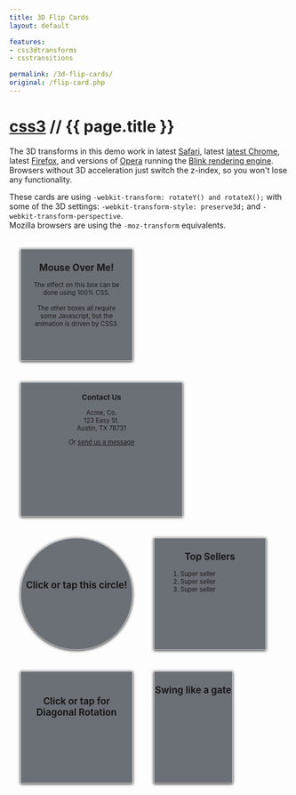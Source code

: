```yaml
---
title: 3D Flip Cards
layout: default

features:
- css3dtransforms
- csstransitions

permalink: /3d-flip-cards/
original: /flip-card.php
---
```


<style type="text/css">
	body {width: 720px; }
	.panel {
		float: left;
		width: 200px;
		height: 200px;
		margin: 20px;
		position: relative;
		font-size: .8em;

		-webkit-perspective: 600px;
		-moz-perspective: 600px;
	}
	/* -- make sure to declare a default for every property that you want animated -- */
	/* -- general styles, including Y axis rotation -- */
	.panel .front {
		float: none;
		position: absolute;
		top: 0;
		left: 0;
		z-index: 900;
		width: inherit;
		height: inherit;
		border: 1px solid #ccc;
		background: #6b7077;
		text-align: center;

		-moz-box-shadow: 0 1px 5px rgba(0,0,0,0.9);
		-webkit-box-shadow: 0 1px 5px rgba(0,0,0,0.9);
		box-shadow: 0 1px 5px rgba(0,0,0,0.9);

		-webkit-transform: rotateX(0deg) rotateY(0deg);
		-webkit-transform-style: preserve-3d;
		-webkit-backface-visibility: hidden;

		-moz-transform: rotateX(0deg) rotateY(0deg);
		-moz-transform-style: preserve-3d;
		-moz-backface-visibility: hidden;

		/* -- transition is the magic sauce for animation -- */
		-o-transition: all .4s ease-in-out;
		-ms-transition: all .4s ease-in-out;
		-moz-transition: all .4s ease-in-out;
		-webkit-transition: all .4s ease-in-out;
		transition: all .4s ease-in-out;
	}
	.panel.flip .front {
		z-index: 900;
		border-color: #eee;
		background: #333;

		-webkit-transform: rotateY(180deg);
		-moz-transform: rotateY(180deg);

		-moz-box-shadow: 0 15px 50px rgba(0,0,0,0.2);
		-webkit-box-shadow: 0 15px 50px rgba(0,0,0,0.2);
		box-shadow: 0 15px 50px rgba(0,0,0,0.2);
	}

	.panel .back {
		float: none;
		position: absolute;
		top: 0;
		left: 0;
		z-index: 800;
		width: inherit;
		height: inherit;
		border: 1px solid #ccc;
		background: #333;
		text-shadow: 1px  1px 1px rgba(0,0,0,0.6);

		-webkit-transform: rotateY(-180deg);
		-webkit-transform-style: preserve-3d;
		-webkit-backface-visibility: hidden;

		-moz-transform: rotateY(-180deg);
		-moz-transform-style: preserve-3d;
		-moz-backface-visibility: hidden;

		/* -- transition is the magic sauce for animation -- */
		-o-transition: all .4s ease-in-out;
		-ms-transition: all .4s ease-in-out;
		-moz-transition: all .4s ease-in-out;
		-webkit-transition: all .4s ease-in-out;
		transition: all .4s ease-in-out;
	}

	.panel.flip .back {
		z-index: 1000;
		background: #80868d;

		-webkit-transform: rotateX(0deg) rotateY(0deg);
		-moz-transform: rotateX(0deg) rotateY(0deg);

		box-shadow: 0 15px 50px rgba(0,0,0,0.2);
		-moz-box-shadow: 0 15px 50px rgba(0,0,0,0.2);
		-webkit-box-shadow: 0 15px 50px rgba(0,0,0,0.2);
	}

	/* -- X axis rotation for click panel -- */
	.click .front {
		cursor: pointer;
		-webkit-transform: rotateX(0deg);
		-moz-transform: rotateX(0deg);
	}
	.click.flip .front {
		-webkit-transform: rotateX(180deg);
		-moz-transform: rotateX(180deg);
	}
	.click .back {
		cursor: pointer;
		-webkit-transform: rotateX(-180deg);
		-moz-transform: rotateX(-180deg);
	}
	.click.flip .back {
		-webkit-transform: rotateX(0deg);
		-moz-transform: rotateX(0deg);
	}

  /* -- contact panel -- */
  .contact {
    width: 290px;
    height: 240px;
  }

	/* -- diagonal axis rotation -- */
	.diagonal .front {
		-webkit-transform: rotate3d(45,45,0,0deg);
		-moz-transform: rotate3d(45,45,0,0deg);
	}
	.diagonal .front:hover {
		/* for the patient :) */
		-webkit-transition-duration: 10s;
		   -moz-transition-duration: 10s;
		-webkit-transition-delay: 0s;
		   -moz-transition-delay: 0s;

		-webkit-transform: rotate3d(45,45,0,-36deg);
		-moz-transform: rotate3d(45,45,0,-36deg);
	}

	.diagonal.flip .front,
	.diagonal.flip .front:hover {
		-webkit-transform: rotate3d(-45,-45,0,150deg);
		-moz-transform: rotate3d(-45,-45,0,150deg);

		-o-transition: all .4s ease-in-out;
		-ms-transition: all .4s ease-in-out;
		-moz-transition: all .4s ease-in-out;
		-webkit-transition: all .4s ease-in-out;
		transition: all .4s ease-in-out;
	}

	.diagonal .front .message {
	  opacity: 0;
		font-size: 1.4em;
	}
	.diagonal .front:hover .message {
		opacity: .4;
		-webkit-transition-duration: 12s;
		   -moz-transition-duration: 12s;
		-webkit-transition-delay: 4s;
		   -moz-transition-delay: 4s;
		-webkit-transform: translateX(-30px) translateZ(40px) scale(1.4);
		   -moz-transform: translateX(-30px) translateZ(40px) scale(1.4);
	}
	.diagonal.flip .front .message {
		-webkit-transition-duration: 1s;
	  -webkit-transform: translateZ(0px) scale(.5);
	}

	.diagonal .back {
		-webkit-transform: rotate3d(45,45,0,-180deg);
		-moz-transform: rotate3d(45,45,0,-180deg);
	}
	.diagonal.flip .back {
		-webkit-transform: rotate3d(45,45,0,-30deg);
		-moz-transform: rotate3d(45,45,0,-30deg);
	}

  /* -- swing like a gate -- */
  .swing .front,
  .swing .back {
    width: 140px;
    -webkit-backface-visibility: visible;
       -moz-backface-visibility: visible;
    -webkit-transition-duration: 1s;
       -moz-transition-duration: 1s;
    -webkit-transform-origin: 170px 0;
       -moz-transform-origin: 170px 0;
  }
  .swing .front {
    -webkit-transform: rotateY(0deg);
       -moz-transform: rotateY(0deg);
  }
  .swing .back {
    background-color: #555; /* hiding this side, so get darker */
    -webkit-transform: rotateY(-180deg) translateX(198px) translateZ(2px);
       -moz-transform: rotateY(-180deg) translateX(198px) translateZ(2px);
  }

  .swing.flip .front {
    background-color: #222; /* hiding this side, so get darker */
    -webkit-transform: rotateY(180deg);
       -moz-transform: rotateY(180deg);
  }
  .swing.flip .back {
    background-color: #80888f;
    -webkit-transform: rotateY(0deg) translateX(198px) translateZ(2px);
       -moz-transform: rotateY(0deg) translateX(198px) translateZ(2px);
  }


	/* -- cosmetics -- */
	.panel .pad {padding: 0 15px; }
	.panel.flip .action {display: none; }
	.block ol li {text-align: left; margin: 0 0 0 28px; }
	.block .action {display: block; padding: 3px; background: #333; text-align: right; font-size: .8em; opacity: 0; position: absolute; cursor: pointer; -webkit-transition: opacity .2s linear; }
	.block:hover .action {opacity: .7; }
	.circle div {border-radius: 100px; }
	.circle div h2 {padding-top: 3em; text-align: center; }

</style>
<script>
	$(document).ready(function(){

		// set up hover panels
		// although this can be done without JavaScript, we've attached these events
		// because it causes the hover to be triggered when the element is tapped on a touch device
		$('.hover').hover(function(){
			$(this).addClass('flip');
		},function(){
			$(this).removeClass('flip');
		});

		// set up click/tap panels
		$('.click').toggle(function(){
			$(this).addClass('flip');
		},function(){
			$(this).removeClass('flip');
		});

		// set up block configuration
		$('.block .action').click(function(){
			$('.block').addClass('flip');
		});
		$('.block .edit-submit').click(function(e){
			$('.block').removeClass('flip');

			// why not update that list for fun?
			$('#list-title').text($('#form_title').val());
			$('#list-items').empty();
			for (var num = $('#form_items').val(); num >= 1; num--) {
				$('#list-items').append('<li>Super seller</li>');
			}
			e.preventDefault();
		});

		// set up contact form link
		$('.contact .action').click(function(e){
			$('.contact').addClass('flip');
			e.preventDefault();
		});
		$('.contact .edit-submit').click(function(e){
			$('.contact').removeClass('flip');
			e.preventDefault();
		});

	});
</script>

<h1><a href="http://css3playground.com">css3</a> // {{ page.title }}</h1>
<p class="warning">
	The 3D transforms in this demo work in latest <a href="http://www.apple.com/safari/">Safari</a>, latest <a href="http://www.google.com/chrome">latest Chrome</a>, latest <a href="http://www.mozilla.org/en-US/firefox/channel/">Firefox</a>, and versions of <a href="http://www.opera.com/developer/next">Opera</a> running the <a href="http://www.chromium.org/blink">Blink rendering engine</a>.
	Browsers without 3D acceleration just switch the z-index, so you won't lose any functionality.
</p>

<p class="instructions">
 These cards are using <code>-webkit-transform: rotateY() and rotateX();</code> with some of the 3D settings:
 <code>-webkit-transform-style: preserve3d;</code> and <code>-webkit-transform-perspective</code>.<br>
 Mozilla browsers are using the <code>-moz-transform</code> equivalents.
</p>

<div class="hover panel">
	<div class="front">
	  <div class="pad">
      <h2>Mouse Over Me!</h2>
      <p>
        The effect on this box can be done using 100% CSS.<br><br>
        The other boxes all require some Javascript, but the animation is driven by CSS3.
      </p>
		</div>
	</div>
	<div class="back">
		<div class="pad">
			<h2>check you on the flip side</h2>
		</div>
	</div>
</div>

<div class="contact panel">
	<div class="front">
		<h3>Contact Us</h3>
		Acme, Co.<br>
		123 Easy St.<br>
		Austin, TX 78731
		<p>Or <a class="action" href="#form">send us a message</a></p>
	</div>
	<div class="back" id="contact">
		<div class="pad">
			<h3>Send us a Fake Message</h3>
			<form method="post">
				<p><input id="f-name" name="f-name" type="text" placeholder="name" /></p>
				<p><input id="f-email" name="f-email" type="text" placeholder="email" /></p>
				<p><select id="f-how" name="f-how"><option value="">How did you find us?</option><option value="internet">Internet</option></select></p>
				<p><textarea id="f-msg" name="f-msg" placeholder="Enter your message"> </textarea></p>
				<input type="submit" class="edit-submit" value="Fake Send Message" />
			</form>
		</div>
	</div>
</div>

<div class="click panel circle">
	<div class="front">
		<h2>Click or tap this circle!</h2>
	</div>
	<div class="back">
		<h2>Tap Again!</h2>
	</div>
</div>

<div class="block panel">
	<div class="front">
		<a class="action">Configure Block</a>
		<h2 id="list-title">Top Sellers</h2>
		<ol id="list-items">
			<li>Super seller</li>
			<li>Super seller</li>
			<li>Super seller</li>
		</ol>
	</div>
	<div class="back">
		<div class="pad">
			<form action="###" method="post">
				<h3>Edit List</h3>
				<p><input type="text" name="form_title" id="form_title" value="Top Sellers" /></p>
				<p>Display <select name="form_items" id="form_items"><option value="1">1</option><option value="2">2</option><option value="3" selected="selected">3</option><option value="4">4</option><option value="5">5</option></select> items</p>
				<input type="submit" class="edit-submit" value="Save Changes" />
			</form>
		</div>
	</div>
</div>

<div class="click diagonal panel">
	<div class="front">
		<h2><br>
		Click or tap for<br>
		Diagonal Rotation</h2>
		<p class="message">woahdude</p>
	</div>
	<div class="back">
		<div class="pad">
			<h2>like a diamond in the rough</h2>
			<p><small>yes, I'm a little crooked</small></p>
		</div>
	</div>
</div>

<div class="click swing panel">
  <div class="front">
    <h2>Swing like a gate</h2>
  </div>
  <div class="back">
    <div class="pad">
    <h2>Any axis is possible</h2>
    </div>
  </div>
</div>
